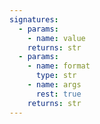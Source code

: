 ```yaml
---
signatures:
  - params:
    - name: value
    returns: str
  - params:
    - name: format
      type: str
    - name: args
      rest: true
    returns: str
---
```

